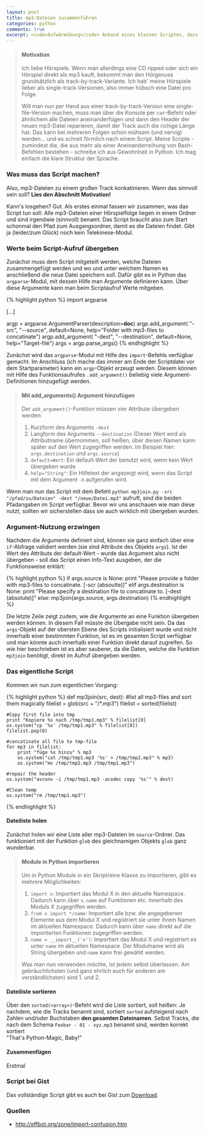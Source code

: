 ```yaml
---
layout: post
title: mp3-Dateien zusammenführen
categories: python
comments: true
excerpt: <code>Aufwärmübung</code> Anhand eines kleinen Scriptes, dass mp3-Dateien konkatiniert erfahrt Ihr, wie man in Python beim Script-Aufruf Parameter übergibt und Module importiert.
---
```


>#### Motivation
>
>Ich liebe Hörspiele. Wenn man allerdings eine CD ripped oder sich ein Hörspiel direkt als mp3 kauft, bekommt man den Hörgenuss grundsätzlich als track-by-track-Variante. Ich hab' meine Hörspiele lieber als single-track-Versionen, also immer hübsch eine Datei pro Folge.
>
>Will man nun per Hand aus einer track-by-track-Version eine single-file-Version machen, muss man über die Konsole per `cat`-Befehl oder ähnlichem alle Dateien aneinanderfügen und dann den Header der neuen mp3-Datei reparieren, damit der Track auch die richige Länge hat. Das kann bei mehreren Folgen schon mühsam (und nervig) werden... und es schreit förmlich nach einem Script. Meine Scripte - zumindest die, die aus mehr als einer Aneinanderreihung von Bash-Befehlen bestehen - schreibe ich aus Gewohnheit in Python. Ich mag einfach die klare Struktur der Sprache.

### Was muss das Script machen?

Also, mp3-Dateien zu einem großen Track konkatinieren. Wann das sinnvoll sein soll? **Lies den Abschnitt Motivation!**

Kann's losgehen? Gut. Als erstes einmal fassen wir zusammen, was das Script tun soll: Alle mp3-Dateien einer Hörspielfolge liegen in einem Ordner und sind irgendwie (sinnvoll) benamt. Das Script braucht also zum Start schonmal den Pfad zum Ausgangsordner, damit es die Dateien findet. Gibt ja (leider/zum Glück) noch kein Telekinese-Modul.

### Werte beim Script-Aufruf übergeben

Zunächst muss dem Script mitgeteilt werden, welche Dateien zusammengefügt werden und wo und unter welchem Namen es anschließend die neue Datei speichern soll. Dafür gibt es in Python das `argparse`-Modul, mit dessen Hilfe man Argumente definieren kann. Über diese Argumente kann man beim Scriptaufruf Werte mitgeben.

{% highlight python %}
import argparse

[...]

argp = argparse.ArgumentParser(description=__doc__)
argp.add_argument(
    "-src", "--source", default=None,
    help="Folder with mp3-files to concatinate")
argp.add_argument(
    "-dest", "--destination", default=None,
    help="Target-file")
args = argp.parse_args()
{% endhighlight %}

Zunächst wird das `argparse`-Modul mit Hilfe des `import`-Befehls verfügbar gemacht. Im Anschluss (ich mache das immer am Ende der Scriptdatei vor dem Startparameter) kann ein `argp`-Objekt erzeugt werden. Diesem können mit Hilfe des Funktionsaufrufes `.add_argument()` beliebig viele Argument-Definitionen hinzugefügt werden.

> #### Mit add_arguments() Argument hinzufügen
> 
> Der `add_argument()`-Funktion müssen vier Attribute übergeben werden:
> 
> 1. Kurzform des Arguments `-dest`
> 2. Langform des Arguments `--destination` (Dieser Wert wird als Attributname übernommen, soll heißen, über diesen Namen kann später auf den Wert zugegriffen werden. Im Beispiel hier: `args.destination` und `args.source`)
> 3. `default=Wert`: Ein default-Wert der benutzt wird, wenn kein Wert übergeben wurde
> 4. `help="String"`: Ein Hilfetext der angezeigt wird, wenn das Script mit dem Argument `-h` aufgerufen wird.

Wenn man nun das Script mit dem Befehl `python mp3join.py -src "/pfad/zu/Dateien" -dest "/neue/Datei.mp3"` aufruft, sind die beiden Pfadangaben im Script verfügbar. Bevor wir uns anschauen wie man diese nutzt, sollten wir sicherstellen dass sie auch wirklich mit übergeben wurden.

### Argument-Nutzung erzwingen

Nachdem die Argumente definiert sind, können sie ganz einfach über eine `if`-Abfrage validiert werden (sie sind Attribute des Objekts `args`). Ist der Wert des Attributs der default-Wert - wurde das Argument also nicht übergeben - soll das Script einen Info-Text ausgeben, der die Funktionsweise erklärt:

{% highlight python %}
if args.source is None:
    print "Please provide a folder with mp3-files to concatinate. [-scr <folderpath> (absoulte)]"
elif args.destination is None:
    print "Please specify a destination file to concatinate to. [-dest <filepath> (absolute)]"
else:
    mp3join(args.source, args.destination)
{% endhighlight %}

Die letzte Zeile zeigt zudem, wie die Argumente an eine Funktion übergeben werden können. In diesem Fall müsste die Übergabe nicht sein. Da das `args`-Objekt auf der obersten Ebene des Scripts initialisiert wurde und nicht innerhalb einer bestimmten Funktion, ist es im gesamten Script verfügbar und man könnte auch innerhalb einer Funktion direkt darauf zugreifen. So wie hier beschrieben ist es aber sauberer, da die Daten, welche die Funktion `mp3join` benötigt, direkt im Aufruf übergeben werden.

### Das eigentliche Script

Kommen wir nun zum eigentlichen Vorgang:

{% highlight python %}
def mp3join(src, dest):
    #list all mp3-files and sort them magically
    filelist = glob(src + "/*.mp3")
    filelist = sorted(filelist)

    #Copy first file into tmp
    print "Kopiere %s nach /tmp/tmp1.mp3" % filelist[0]
    os.system("cp '%s' /tmp/tmp1.mp3" % filelist[0])
    filelist.pop(0)

    #concatinate all file to tmp-file
    for mp3 in filelist:
        print "füge %s hinzu" % mp3
        os.system("cat /tmp/tmp1.mp3 '%s' > /tmp/tmp2.mp3" % mp3)
        os.system("mv /tmp/tmp2.mp3 /tmp/tmp1.mp3")

    #repair the header
    os.system("avconv -i /tmp/tmp1.mp3 -acodec copy '%s'" % dest)
    
    #Clean temp
    os.system("rm /tmp/tmp1.mp3")
{% endhighlight %}

#### Dateiliste holen

Zunächst holen wir eine Liste aller mp3-Dateien im `source`-Ordner. Das funktioniert mit der Funktion `glob` des gleichnamigen Objekts `glob` ganz wunderbar.

> #### Module in Python importieren
> 
> Um in Python Module in ein Skript/eine Klasse zu importieren, gibt es mehrere Möglichkeiten:
> 
> 1. `import x`: Importiert das Modul X in den aktuelle Namespace. Dadurch kann über `x.name` auf Funktionen etc. innerhalb des Moduls X zugegriffen werden.
> 2. `from x import */name`: Importiert alle bzw. die angegebenen Elemente aus dem Modul X und registriert sie unter ihrem Namen im aktuellen Namespace. Dadurch kann über `name` direkt auf die importierten Funktionen zugegriffen werden.
> 3. `name = __import__('x')`: Importiert das Modul X und registriert es unter `name` im aktuellen Namespace. Der Modulname wird als String übergeben und `name` kann frei gewählt werden.
> 
> Was man nun verwenden möchte, ist jedem selbst überlassen. Am gebräuchlichsten (und ganz ehrlich auch für anderen am verständlichsten) sind 1. und 2.

#### Dateiliste sortieren

Über den `sorted(<array>)`-Befehl wird die Liste sortiert, soll heißen: Je nachdem, wie die Tracks benannt sind, sortiert `sorted` aufsteigend nach Zahlen und/oder Buchstaben **den gesamten Dateinamen**. Selbst Tracks, die nach dem Schema `Foobar - 01 - xyz.mp3` benannt sind, werden korrekt sortiert  
"That's Python-Magic, Baby!"

#### Zusammenfügen

Erstmal 

### Script bei Gist

Das vollständige Script gibt es auch bei Gist zum [Download](https://gist.github.com/pyriand3r/850156745a6c0a5edd4d#file-mp3jobin-py).

### Quellen

- http://effbot.org/zone/import-confusion.htm